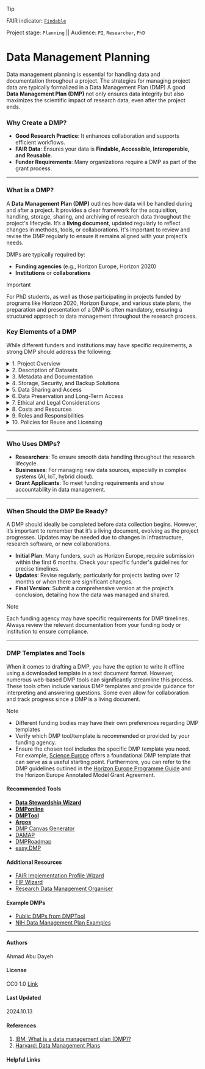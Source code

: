 >[!TIP]
> FAIR indicator: <code>[Findable]()</code>
> 
> Project stage: <code>Planning</code>  || Audience: <code>PI</code>, <code>Researcher</code>, <code>PhD</code>

# Data Management Planning

Data management planning is essential for handling data and documentation throughout a project. The strategies for managing project data are typically formalized in a Data Management Plan (DMP) 
A good **Data Management Plan (DMP)** not only ensures data integrity but also maximizes the scientific impact of research data, even after the project ends.

### Why Create a DMP?
- **Good Research Practice**: It enhances collaboration and supports efficient workflows.
- **FAIR Data**: Ensures your data is **Findable, Accessible, Interoperable, and Reusable**.
- **Funder Requirements**: Many organizations require a DMP as part of the grant process.

---

### What is a DMP?

A **Data Management Plan (DMP)** outlines how data will be handled during and after a project.
It provides a clear framework for the acquisition, handling, storage, sharing, and archiving of research data throughout the project's lifecycle.
It’s a **living document**, updated regularly to reflect changes in methods, tools, or collaborations. It's important to review and revise the DMP regularly to ensure it remains aligned with your project’s needs.

DMPs are typically required by:
- **Funding agencies** (e.g., Horizon Europe, Horizon 2020)
- **Institutions** or **collaborations**

> [!Important]
> For PhD students, as well as those participating in projects funded by programs like Horizon 2020, Horizon Europe, and various state plans, the preparation and presentation of a DMP is often mandatory, ensuring a structured approach to data management throughout the research process.

### Key Elements of a DMP
While different funders and institutions may have specific requirements, a strong DMP should address the following:

<details>
  <summary>1. Project Overview</summary>
  Provide general information about the project, including its objectives and the types of data that will be generated and used. This section sets the stage for understanding the context and scope of data management needs.
</details>

<details>
  <summary>2. Description of Datasets</summary>
  Outline the types of data to be collected or generated. Specify the data sources, formats, volume, and whether the data will be static or dynamic. This helps in understanding the complexity of data management and storage needs.
</details>

<details>
  <summary>3. Metadata and Documentation</summary>
  Detail how the data will be described and documented. This includes metadata standards, ontologies, and naming conventions that will be followed to ensure data is well-documented and easily understandable for others who may use it in the future. Clear metadata helps in organizing and making the data discoverable and reusable.
</details>

<details>
  <summary>4. Storage, Security, and Backup Solutions</summary>
  Explain how the data will be stored, secured, and backed up during the project. Address questions about where the data will be stored (e.g., local servers, cloud storage), the frequency of backups, and the strategies for data protection against loss or breaches.
</details>

<details>
  <summary>5. Data Sharing and Access</summary>
  Describe how and when the data will be shared, including access policies. Explain where the data will be published (e.g., in repositories), the timeline for making the data accessible, and any restrictions on access, such as embargo periods or controlled access due to privacy concerns. Also, specify how others will be able to discover and reuse the data, ensuring compliance with FAIR principles (Findable, Accessible, Interoperable, Reusable).
</details>

<details>
  <summary>6. Data Preservation and Long-Term Access</summary>
  Outline the plans for long-term preservation and archiving of the data. Explain the steps that will be taken to ensure data is accessible after the project ends, including the repositories where it will be stored and how it will be maintained for future use. Considerations for the length of time data will be archived should also be included.
</details>

<details>
  <summary>7. Ethical and Legal Considerations</summary>
  Address any ethical or legal issues related to data management, such as privacy, confidentiality, intellectual property rights, and licenses. This section should also include how sensitive data, like personally identifiable information (PII), will be managed to comply with ethical standards and legal regulations.
</details>

<details>
  <summary>8. Costs and Resources</summary>
  Provide details about the resources needed for data management, including the cost of storage, tools, personnel, and infrastructure. Some funding agencies require an estimation of the budget necessary to ensure that data management processes are adequately supported.
</details>

<details>
  <summary>9. Roles and Responsibilities</summary>
  Define who is responsible for managing the data throughout the project. This may include identifying team members in charge of storage, documentation, security, and sharing. Clear assignment of responsibilities ensures that all data management tasks are properly executed.
</details>

<details>
  <summary>10. Policies for Reuse and Licensing</summary>
  Specify the conditions under which the data may be reused by other researchers. This includes defining any licensing terms, such as open data licenses or restrictions that apply to certain datasets.
</details>

---

### Who Uses DMPs?

- **Researchers**: To ensure smooth data handling throughout the research lifecycle.
- **Businesses**: For managing new data sources, especially in complex systems (AI, IoT, hybrid cloud).
- **Grant Applicants**: To meet funding requirements and show accountability in data management.

---

### When Should the DMP Be Ready?
A DMP should ideally be completed before data collection begins. However, it’s important to remember that it’s a living document, evolving as the project progresses. 
Updates may be needed due to changes in infrastructure, research software, or new collaborations.
- **Initial Plan**: Many funders, such as Horizon Europe, require submission within the first 6 months. Check your specific funder's guidelines for precise timelines.
- **Updates**: Revise regularly, particularly for projects lasting over 12 months or when there are significant changes.
- **Final Version**: Submit a comprehensive version at the project’s conclusion, detailing how the data was managed and shared.

> [!Note]
> Each funding agency may have specific requirements for DMP timelines. Always review the relevant documentation from your funding body or institution to ensure compliance.

---

### DMP Templates and Tools

When it comes to drafting a DMP, you have the option to write it offline using a downloaded template in a text document format. However, numerous web-based DMP tools can significantly streamline this process. 
These tools often include various DMP templates and provide guidance for interpreting and answering questions. Some even allow for collaboration and track progress since a DMP is a living document.

> [!Note]
> - Different funding bodies may have their own preferences regarding DMP templates
> - Verify which DMP tool/template is recommended or provided by your funding agency.
> - Ensure the chosen tool includes the specific DMP template you need.
> For example, [Science Europe](https://www.scienceeurope.org/our-priorities/open-science/research-data-management/) offers a foundational DMP template that can serve as a useful starting point.
> Furthermore, you can refer to the DMP guidelines outlined in the [Horizon Europe Programme Guide](https://ec.europa.eu/info/funding-tenders/opportunities/docs/2021-2027/horizon/guidance/programme-guide_horizon_en.pdf) and the Horizon Europe Annotated Model Grant Agreement.  

#### Recommended Tools
- [**Data Stewardship Wizard**](https://ds-wizard.org/)  
- [**DMPonline**](https://dmponline.dcc.ac.uk/)  
- [**DMPTool**](https://dmptool.org)  
- [**Argos**](https://argos.openaire.eu/splash/)
- [DMP Canvas Generator](https://dmp.vital-it.ch/)
- [DAMAP](https://damap.org/)
- [DMPRoadmap](https://github.com/DMPRoadmap/roadmap)
- [easy.DMP](https://easydmp.no/)

#### Additional Resources
- [FAIR Implementation Profile Wizard](https://www.go-fair.org/how-to-go-fair/fair-implementation-profile/)
- [FIP Wizard](https://fip-wizard.readthedocs.io/en/latest/about/about.html)
- [Research Data Management Organiser](https://rdmorganiser.github.io/)

#### Example DMPs
- [Public DMPs from DMPTool](https://dmptool.org/public_plans)
- [NIH Data Management Plan Examples](https://sharing.nih.gov/data-management-and-sharing-policy/planning-and-budgeting-for-data-management-and-sharing/writing-a-data-management-and-sharing-plan#after)

---

#### Authors  
Ahmad Abu Dayeh  

#### License  
CC0 1.0 [Link](https://creativecommons.org/publicdomain/zero/1.0/?ref=chooser-v1)

#### Last Updated  
2024.10.13

#### References
1. [IBM: What is a data management plan (DMP)?](https://www.ibm.com/topics/data-management-plan)
2. [Harvard: Data Management Plans](https://datamanagement.hms.harvard.edu/plan-design/data-management-plans)

#### Helpful Links
